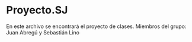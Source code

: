 # Proyecto.SJ
En este archivo se encontrará el proyecto de clases. Miembros del grupo: Juan Abregú y Sebastián Lino

